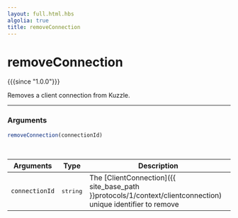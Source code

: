 ```yaml
---
layout: full.html.hbs
algolia: true
title: removeConnection
---
```



# removeConnection 

{{{since "1.0.0"}}}

Removes a client connection from Kuzzle.

---

### Arguments

```js
removeConnection(connectionId)
```

<br/>

| Arguments | Type | Description |
|-----------|------|-------------|
| `connectionId` | <pre>string</pre> | The [ClientConnection]({{ site_base_path }}protocols/1/context/clientconnection) unique identifier to remove |

